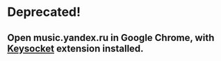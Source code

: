 # Deprecated!

## Open music.yandex.ru in Google Chrome, with [Keysocket](https://github.com/borismus/keysocket) extension installed.
